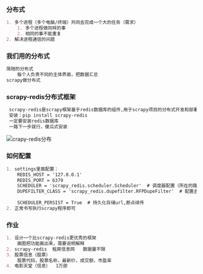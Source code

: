 ### 分布式

```markdown
1. 多个进程（多个电脑/终端）共同去完成一个大的任务（需求）
	1. 多个进程做同样的事
	2. 相同的事不能重复
2. 解决进程通信的问题
```

### 我们用的分布式

```markdown
简陋的分布式
	每个人负责不同的主体界面，把数据汇总
scrapy做分布式
```

### scrapy-redis分布式框架

```markdown
 scrapy-redis是scrapy框架基于redis数据库的组件,用于scrapy项目的分布式开发和部署。
 安装：pip install scrapy-redis
 一定要安装redis数据库
 一路下一步就行，傻瓜式安装
```

![crapy-redis分布](E:\Python175\第三阶段\笔记\pic\scrapy-redis分布式.png)

### 如何配置

```markdown
1. settings里面配置：
	REDIS_HOST = '127.0.0.1'
    REDIS_PORT = 6379
	SCHEDULER = 'scrapy_redis.scheduler.Scheduler'  # 调度器配置（所在的路径）
	DUPEFILTER_CLASS = 'scrapy_redis.dupefilter.RFPDupeFilter'  # 配置去重策略：指纹去重
	
	SCHEDULER_PERSIST = True  # 持久化存储url,断点续传
2. 正常书写执行scrapy程序即可
```

### 作业

```markdown
1. 设计一个比scrapy-redis更优秀的框架
	画图把功能画出来，需要说明解释
2. scrapy-redis  租房信息网   数据量不限
3. 股票信息（股票）
	股票代码，股票名称，最新价，成交额，市盈率
4. 电影天堂（信息）  1万部
```

